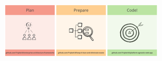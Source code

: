 ![3 Step Process](https://github.com/TripleA-B/.github/blob/main/profile/GitHub%20Big%20Picture.jpg)
